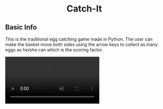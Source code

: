 <h1 align="center"> Catch-It </h1>

## Basic Info 

This is the traditional egg catching game made in Python. 
The user can make the basket move both sides using the arrow keys to collect as many eggs as he/she can which is the scoring factor.

![Demo](https://github.com/varun437/EGG-CATCHER/blob/main/DEMO.mp4)
